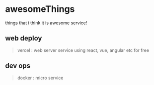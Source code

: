 # awesomeThings
things that i think it is awesome service!

## web deploy

> vercel : web server service using react, vue, angular etc for free

## dev ops

> docker : micro service
